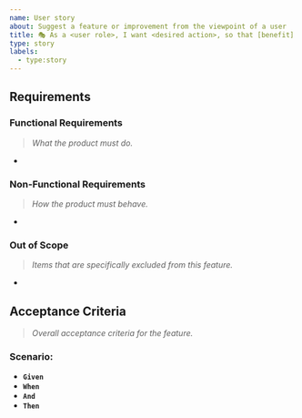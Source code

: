 ```yaml
---
name: User story
about: Suggest a feature or improvement from the viewpoint of a user
title: 🎭 As a <user role>, I want <desired action>, so that [benefit]
type: story
labels:
  - type:story
---
```


<!--lint disable-->

## Requirements

<!--lint enable-->

### Functional Requirements

> *What the product must do.*

-

### Non-Functional Requirements

> *How the product must behave.*

-

### Out of Scope

> *Items that are specifically excluded from this feature.*

-

## Acceptance Criteria

> *Overall acceptance criteria for the feature.*

### Scenario:

- **`Given`**
- **`When`**
- **`And`**
- **`Then`**

